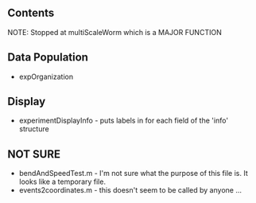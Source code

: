 ## Contents ##

NOTE: Stopped at multiScaleWorm which is a MAJOR FUNCTION 

## Data Population ##
- expOrganization

## Display ##
- experimentDisplayInfo - puts labels in for each field of the 'info' structure

## NOT SURE ##
- bendAndSpeedTest.m - I'm not sure what the purpose of this file is. It looks like a temporary file.
- events2coordinates.m - this doesn't seem to be called by anyone ...
